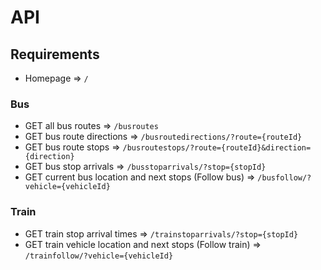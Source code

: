 # API

## Requirements

* Homepage => ```/```

### Bus

* GET all bus routes => ```/busroutes```
* GET bus route directions => ```/busroutedirections/?route={routeId}```
* GET bus route stops => ```/busroutestops/?route={routeId}&direction={direction}```
* GET bus stop arrivals => ```/busstoparrivals/?stop={stopId}```
* GET current bus location and next stops (Follow bus) => ```/busfollow/?vehicle={vehicleId}```

### Train

* GET train stop arrival times => ```/trainstoparrivals/?stop={stopId}```
* GET train vehicle location and next stops (Follow train) => ```/trainfollow/?vehicle={vehicleId}```
